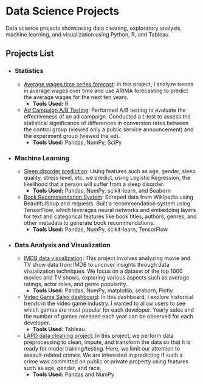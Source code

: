 # Data Science Projects
Data science projects showcasing data cleaning, exploratory analysis, machine learning, and visualization using Python, R, and Tableau.

## Projects List
   - ### Statistics
      - [Average wages time series forecast](https://github.com/Christian-Morgan/Data-Science-Portfolio/blob/main/R%20projects/Average%20wages%20forecasting): In this project, I analyze trends in average wages over time and use ARIMA forecasting to predict the average wages for the next ten years.
         - **Tools Used:** R
      - [Ad Campaign A/B Testing](https://github.com/Christian-Morgan/Data-Science-Portfolio/blob/main/Python%20projects/AB_testing.ipynb): Performed A/B testing to evaluate the effectiveness of an ad campaign. Conducted a t-test to assess the statistical significance of differences in conversion rates between the control group (viewed only a public service announcement) and the experiment group (viewed the ad).
         - **Tools Used:** Pandas, NumPy, SciPy 
   - ### Machine Learning
     -  [Sleep disorder prediction](https://github.com/Christian-Morgan/Data-Science-Portfolio/tree/main/Sleep%20Disorder%20Project): Using features such as age, gender, sleep quality, stress level, etc. we predict, using Logistic Regression, the likelihood that a person will suffer from a sleep disorder.
         - **Tools Used:** Pandas, NumPy, scikit-learn, and Seaborn
     -  [Book Recommendation System](https://github.com/Christian-Morgan/Data-Science-Portfolio/blob/main/Book_Recommendation_System.ipynb): Scraped data from Wikipedia using BeautifulSoup and requests. Built a recommendation system using TensorFlow, which leverages neural networks and embedding layers for text and categorical features like book titles, authors, genres, and other metadata to generate book recommendations.
         - **Tools Used:** Pandas, NumPy, scikit-learn, TensorFlow
   - ### Data Analysis and Visualization
      - [IMDB data visualization](https://github.com/Christian-Morgan/Data-Science-Portfolio/tree/main/IMDB%20Movies%20Data%20Analysis): This project involves analyzing movie and TV show data from IMDB to uncover insights through data visualization techniques. We focus on a dataset of the top 1000 movies and TV shows, exploring various aspects such as average ratings, actor roles, and genre popularity.
         -  **Tools Used:** Pandas, NumPy, matplotlib, seaborn, Plotly
      - [Video Game Sales dashboard](https://public.tableau.com/app/profile/christian.morgan1649/viz/VideoGameSales_17288744403320/Dashboard1): In this dashboard, I explore historical trends in the video game industry. I wanted to allow users to see which games are most popular for each developer. Yearly sales and the number of games released each year can be observed for each developer.
         - **Tools Used:** Tableau
      - [LAPD data cleaning project](https://github.com/Christian-Morgan/Data-Science-Portfolio/tree/main/LAPD%20data%20cleaning): In this project, we perform data preprocessing to clean, impute, and transform the data so that it is ready for model training/testing. Here, we limit our attention to assault-related crimes. We are interested in predicting if such a crime was committed on public or private property using features such as age, gender, and race.
         - **Tools Used:** Pandas and NumPy
